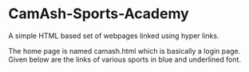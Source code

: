 # CamAsh-Sports-Academy

A simple HTML based set of webpages linked using hyper links.

The home page is named camash.html which is basically a login page.
Given below are the links of various sports in blue and underlined font.
